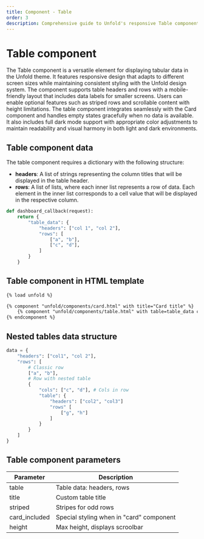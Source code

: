 ```yaml
---
title: Component - Table
order: 3
description: Comprehensive guide to Unfold's responsive Table component for displaying tabular data with features like striped rows, scrollable content, and mobile-friendly layouts. Includes examples of data structure, implementation in templates, and available parameters.
---
```


# Table component

The Table component is a versatile element for displaying tabular data in the Unfold theme. It features responsive design that adapts to different screen sizes while maintaining consistent styling with the Unfold design system. The component supports table headers and rows with a mobile-friendly layout that includes data labels for smaller screens. Users can enable optional features such as striped rows and scrollable content with height limitations. The table component integrates seamlessly with the Card component and handles empty states gracefully when no data is available. It also includes full dark mode support with appropriate color adjustments to maintain readability and visual harmony in both light and dark environments.

## Table component data

The table component requires a dictionary with the following structure:

- **headers**: A list of strings representing the column titles that will be displayed in the table header.
- **rows**: A list of lists, where each inner list represents a row of data. Each element in the inner list corresponds to a cell value that will be displayed in the respective column.

```python
def dashboard_callback(request):
    return {
        "table_data": {
            "headers": ["col 1", "col 2"],
            "rows": [
                ["a", "b"],
                ["c", "d"],
            ]
        }
    }
```

## Table component in HTML template

```html
{% load unfold %}

{% component "unfold/components/card.html" with title="Card title" %}
    {% component "unfold/components/table.html" with table=table_data card_included=1 striped=1 %}{% endcomponent %}
{% endcomponent %}
```

## Nested tables data structure

```python
data = {
    "headers": ["col1", "col 2"],
    "rows": [
        # Classic row
        ["a", "b"],
        # Row with nested table
        {
            "cols": ["c", "d"], # Cols in row
            "table": {
                "headers": ["col2", "col3"]
                "rows" [
                    ["g", "h"]
                ]
            }
        }
    ]
}
```

## Table component parameters

| Parameter                         | Description                                |
| --------------------------------- | ------------------------------------------ |
| table                             | Table data: headers, rows                  |
| title                             | Custom table title                         |
| striped                           | Stripes for odd rows                       |
| card_included                     | Special styling when in "card" component   |
| height                            | Max height, displays scroolbar             |
